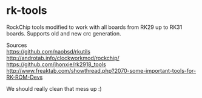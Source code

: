rk-tools
========

RockChip tools modified to work with all boards from RK29 up to RK31 boards.
Supports old and new crc generation.

Sources<br>
https://github.com/naobsd/rkutils<br>
http://androtab.info/clockworkmod/rockchip/<br>
https://github.com/jhonxie/rk2918_tools<br>
http://www.freaktab.com/showthread.php?2070-some-important-tools-for-RK-ROM-Devs<br>

We should really clean that mess up :)
